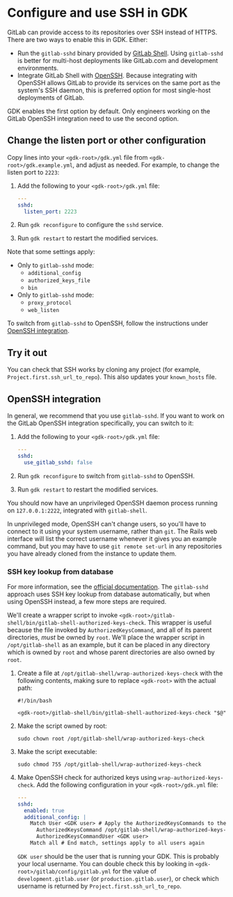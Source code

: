 # Configure and use SSH in GDK

GitLab can provide access to its repositories over SSH instead of HTTPS. There
are two ways to enable this in GDK. Either: 

- Run the `gitlab-sshd` binary provided by [GitLab Shell](https://gitlab.com/gitlab-org/gitlab-shell).
  Using `gitlab-sshd` is better for multi-host deployments like GitLab.com and
  development environments.
- Integrate GitLab Shell with [OpenSSH](https://openssh.org). Because integrating
  with OpenSSH allows GitLab to provide its services on the same port as the system's
  SSH daemon, this is preferred option for most single-host deployments of GitLab.

GDK enables the first option by default. Only engineers working on the GitLab
OpenSSH integration need to use the second option.

## Change the listen port or other configuration

Copy lines into your `<gdk-root>/gdk.yml` file from `<gdk-root>/gdk.example.yml`,
and adjust as needed. For example, to change the listen port to `2223`:

1. Add the following to your `<gdk-root>/gdk.yml` file:

   ```yaml
   ---
   sshd:
     listen_port: 2223
   ```

1. Run `gdk reconfigure` to configure the `sshd` service.

1. Run `gdk restart` to restart the modified services.

Note that some settings apply:

- Only to `gitlab-sshd` mode:
  - `additional_config`
  - `authorized_keys_file`
  - `bin`
- Only to `gitlab-sshd` mode:
  - `proxy_protocol`
  - `web_listen`

To switch from `gitlab-sshd` to OpenSSH, follow the
instructions under [OpenSSH integration](#openssh-integration).

## Try it out

You can check that SSH works by cloning any project (for example, `Project.first.ssh_url_to_repo`).
This also updates your `known_hosts` file.

## OpenSSH integration

In general, we recommend that you use `gitlab-sshd`. If you want to work on the
GitLab OpenSSH integration specifically, you can switch to it:

1. Add the following to your `<gdk-root>/gdk.yml` file:

   ```yaml
   ---
   sshd:
     use_gitlab_sshd: false
   ```

1. Run `gdk reconfigure` to switch from `gitlab-sshd` to OpenSSH.

1. Run `gdk restart` to restart the modified services.

You should now have an unprivileged OpenSSH daemon process running on
`127.0.0.1:2222`, integrated with `gitlab-shell`.

In unprivileged mode, OpenSSH can't change users, so you'll have to connect to
it using your system username, rather than `git`. The Rails web interface will
list the correct username whenever it gives you an example command, but you may
have to use `git remote set-url` in any repositories you have already cloned
from the instance to update them.

### SSH key lookup from database

For more information, see the
[official documentation](https://docs.gitlab.com/ee/administration/operations/speed_up_ssh.html#the-solution).
The `gitlab-sshd` approach uses SSH key lookup from database automatically, but
when using OpenSSH instead, a few more steps are required.

We'll create a wrapper script to invoke
`<gdk-root>/gitlab-shell/bin/gitlab-shell-authorized-keys-check`. This wrapper is useful
because the file invoked by `AuthorizedKeysCommand`, and all of its parent directories,
*must* be owned by `root`. We'll place the wrapper script in `/opt/gitlab-shell` as an
example, but it can be placed in any directory which is owned by `root` and whose parent
directories are also owned by `root`.

1. Create a file at `/opt/gitlab-shell/wrap-authorized-keys-check` with the following
   contents, making sure to replace `<gdk-root>` with the actual path:

   ```shell
   #!/bin/bash

   <gdk-root>/gitlab-shell/bin/gitlab-shell-authorized-keys-check "$@"
   ```

1. Make the script owned by root:

   ```shell
   sudo chown root /opt/gitlab-shell/wrap-authorized-keys-check
   ```

1. Make the script executable:

   ```shell
   sudo chmod 755 /opt/gitlab-shell/wrap-authorized-keys-check
   ```

1. Make OpenSSH check for authorized keys using `wrap-authorized-keys-check`. Add the
   following configuration in your `<gdk-root>/gdk.yml` file:

   ```yaml
   ---
   sshd:
     enabled: true
     additional_config: |
       Match User <GDK user> # Apply the AuthorizedKeysCommands to the git user only
         AuthorizedKeysCommand /opt/gitlab-shell/wrap-authorized-keys-check <GDK user> %u %k
         AuthorizedKeysCommandUser <GDK user>
       Match all # End match, settings apply to all users again
   ```

   `GDK user` should be the user that is running your GDK. This is probably your local
   username. You can double check this by looking in
   `<gdk-root>/gitlab/config/gitlab.yml` for the value of `development.gitlab.user`
   (or `production.gitlab.user`), or check which username is returned by
   `Project.first.ssh_url_to_repo`.
